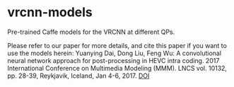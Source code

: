 # vrcnn-models
Pre-trained Caffe models for the VRCNN at different QPs.

Please refer to our paper for more details, and cite this paper if you want to use the models herein: Yuanying Dai, Dong Liu, Feng Wu: A convolutional neural network approach for post-processing in HEVC intra coding. 2017 International Conference on Multimedia Modeling (MMM). LNCS vol. 10132, pp. 28-39, Reykjavik, Iceland, Jan 4-6, 2017. [DOI](http://dx.doi.org/10.1007/978-3-319-51811-4_3)
